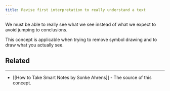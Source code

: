 ```yaml
---
title: Revise first interpretation to really understand a text
---
```



We must be able to really see what we see instead of what we expect to avoid jumping to conclusions.

This concept is applicable when trying to remove symbol drawing and to draw what you actually see.

## Related
---
- [[How to Take Smart Notes by Sonke Ahrens]] - The source of this concept.
